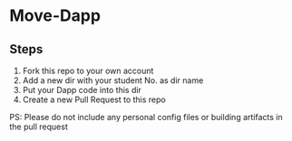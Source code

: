 # Move-Dapp
## Steps
1. Fork this repo to your own account
2. Add a new dir with your student No. as dir name
3. Put your Dapp code into this dir
4. Create a new Pull Request to this repo

PS: Please do not include any personal config files or building artifacts in the pull request
